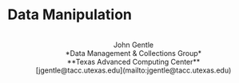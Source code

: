 

# Data Manipulation

<p style="padding-top: 1rem; text-align: center;">
John Gentle
<br>
*Data Management & Collections Group*
<br>
**Texas Advanced Computing Center**
<br>
[jgentle@tacc.utexas.edu](mailto:jgentle@tacc.utexas.edu)
</p>
